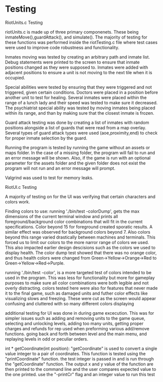 # Testing

RiotUnits.c Testing

riotUnits.c is made up of three primary componenets. These being inmateMove(),guardAttack(), and simulate(). The majority of testing for these functions was performed inside the riotTesting.c file where test cases were used to improve code robustness and functionality.

Inmates moving was tested by creating an arbitrary path and inmate list. Debug statements were printed to the screen to ensure that inmate positions changed as they were supposed to. Inmates were added with adjacent positions to ensure a unit is not moving to the next tile when it is occupied.

Special abilities were tested by ensuring that they were triggered and not triggered, given certain conditions. Doctors were placed in a position before another unit to test for healing. Several inmates were placed within the range of a lunch lady and their speed was tested to make sure it decreased. The psychiatrist special ability was tested by moving inmates being placed within its range, and than by making sure that the closest inmate is frozen.

Guard attack testing was done by creating a list of inmates with random positions alongside a list of guards that were read from a map overlay. Several types of guard attack types were used (aoe,proximity,end) to check for proper inmate selection by the guard. 

Running the program is tested by running the game without an assets or maps folder. In the case of a missing folder, the program will fail to run and an error message will be shown. Also,
if the game is run with an optional parameter for the assets folder and the given folder does not exist the program will not run and an error message will prompt.

Valgrind was used to test for memory leaks.


RiotUI.c Testing

A majority of testing on for the UI was verifying that certain characters and colors work.

Finding colors to use:
running './bin/test -colorDump', gets the max dimensions of the current terminal window and prints all foreground/background color combinations that will fit in the current specifications. Color beyond 15 for foreground created sporatic results. A similar effect was observed for background colors beyond 7. Also colors beyond this range varied drastically between machines and terminals. This forced us to limit our colors to the more narror range of colors we used. This also impacted earlier design descisions such as the colors we used to display health. The color dump test showed that there was no orange color, and thus health colors were changed from Green->Yellow->Orange->Red to Green->Yellow->Red->Purple. 

running './bin/test -color', is a more targeted test of colors intended to be used in the program. This was less for functionality but more for gameplay purposes to make sure all color combinations were both legible and not overly distracting. colors tested here were also for features that never made it to the final game, such as damaged units and futher color effects like visualizing slows and freezing. These were cut as the screen would appear confusing and cluttered with so many different colors displaying

additional testing for UI was done in during game excecution. This was for simpler issues such as adding and removing units to the game queue, selecting and unlocking levels, adding too many units, getting proper charges and refunds for rep used when preforming various add/remove functions. going back and forth between level and the main menu, and replaying levels in odd or peculiar orders.

int * getCoordinate(int position):
 "getCoordinate" is used to convert a single value integer to a pair of coordinates. This function is tested using the "printCoordinate" function. the test integer is passed in and is run through the "getCoordinate" function. The output x and y value of the function are then printed to the command line and the user compares expected value to the one printed. use the "-printCr" flag and an integer value to run this test


